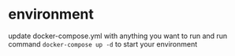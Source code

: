 # environment

update docker-compose.yml with anything you want to run
and run command `docker-compose up -d` to start your environment

